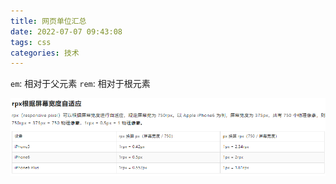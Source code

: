 ```yaml
---
title: 网页单位汇总
date: 2022-07-07 09:43:08
tags: css
categories: 技术
---
```


`em`: 相对于父元素
`rem`: 相对于根元素

![header]( img/网页单位.png)

